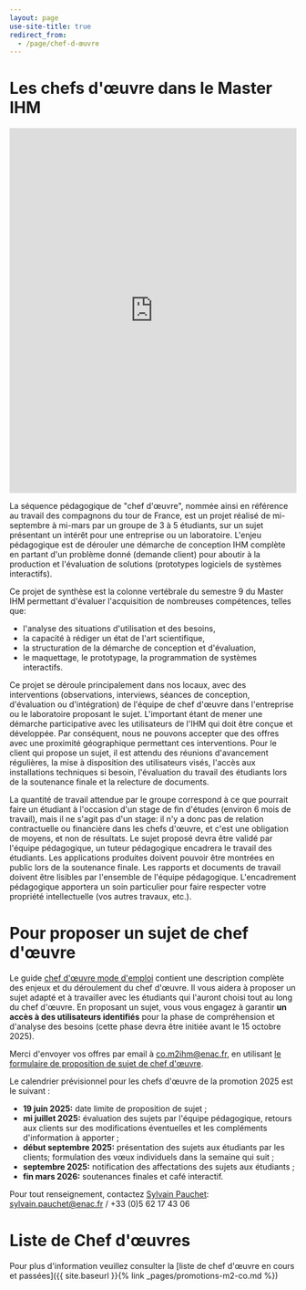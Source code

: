 ```yaml
---
layout: page
use-site-title: true
redirect_from:
  - /page/chef-d-œuvre
---
```


# Les chefs d'œuvre dans le Master IHM

<iframe width="100%" height="640px" src="https://www.youtube.com/embed/fbscVXioNAM" frameborder="0"> </iframe>

La séquence pédagogique de "chef d'œuvre", nommée ainsi en référence au travail des compagnons du tour de France, est un projet réalisé de mi-septembre à mi-mars par un groupe de 3 à 5 étudiants, sur un sujet présentant un intérêt pour une entreprise ou un laboratoire. L'enjeu pédagogique est de dérouler une démarche de conception IHM complète en partant d'un problème donné (demande client) pour aboutir à la production et l'évaluation de solutions (prototypes logiciels de systèmes interactifs).
 
Ce projet de synthèse est la colonne vertébrale du semestre 9 du Master IHM permettant d'évaluer l'acquisition de nombreuses compétences, telles que:

* l'analyse des situations d'utilisation et des besoins,
* la capacité à rédiger un état de l'art scientifique,
* la structuration de la démarche de conception et d'évaluation,
* le maquettage, le prototypage, la programmation de systèmes interactifs.

Ce projet se déroule principalement dans nos locaux, avec des interventions (observations, interviews, séances de conception, d'évaluation ou d'intégration) de l'équipe de chef d'œuvre dans l'entreprise ou le laboratoire proposant le sujet. L'important étant de mener une démarche participative avec les utilisateurs de l'IHM qui doit être conçue et développée. Par conséquent, nous ne pouvons accepter que des offres avec une proximité géographique permettant ces interventions. Pour le client qui propose un sujet, il est attendu des réunions d'avancement régulières, la mise à disposition des utilisateurs visés, l'accès aux installations techniques si besoin, l'évaluation du travail des étudiants lors de la soutenance finale et la relecture de documents.

La quantité de travail attendue par le groupe correspond à ce que pourrait faire un étudiant à l'occasion d'un stage de fin d'études (environ 6 mois de travail), mais il ne s'agit pas d'un stage: il n'y a donc pas de relation contractuelle ou financière dans les chefs d'œuvre, et c'est une obligation de moyens, et non de résultats. Le sujet proposé devra être validé par l'équipe pédagogique, un tuteur pédagogique encadrera le travail des étudiants. Les applications produites doivent pouvoir être montrées en public lors de la soutenance finale. Les rapports et documents de travail doivent être lisibles par l'ensemble de l'équipe pédagogique. L'encadrement pédagogique apportera un soin particulier pour faire respecter votre propriété intellectuelle (vos autres travaux, etc.).

# Pour proposer un sujet de chef d'œuvre

Le guide [chef d'œuvre mode d'emploi](files/Guide_C0_v4.pdf) contient une description complète des enjeux et du déroulement du chef d'œuvre. Il vous aidera à proposer un sujet adapté et à travailler avec les étudiants qui l'auront choisi tout au long du chef d'œuvre.
En proposant un sujet, vous vous engagez à garantir **un accès à des utilisateurs identifiés** pour la phase de compréhension et d'analyse des besoins (cette phase devra être initiée avant le 15 octobre 2025).

Merci d'envoyer vos offres par email à [co.m2ihm@enac.fr](mailto:co.m2ihm@enac.fr), en utilisant [le formulaire de proposition de sujet de chef d'œuvre](files/form_sujet_chef_d_oeuvre_2024.docx).

Le calendrier prévisionnel pour les chefs d'œuvre de la promotion 2025 est le suivant :

* **19 juin 2025:** date limite de proposition de sujet ;
* **mi juillet 2025:** évaluation des sujets par l'équipe pédagogique, retours aux clients sur des modifications éventuelles et les compléments d'information à apporter ;
* **début septembre 2025:** présentation des sujets aux étudiants par les clients; formulation des vœux individuels dans la semaine qui suit ;
* **septembre 2025:** notification des affectations des sujets aux étudiants ;
* **fin mars 2026:** soutenances finales et café interactif.

Pour tout renseignement, contactez [Sylvain Pauchet](mailto:sylvain.pauchet@enac.fr): sylvain.pauchet@enac.fr / +33 (0)5 62 17 43 06

# Liste de Chef d'œuvres

Pour plus d'information veuillez consulter la [liste de chef d'œuvre en cours et passées]({{ site.baseurl }}{% link _pages/promotions-m2-co.md %})
